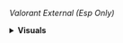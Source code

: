 _*Valorant External (Esp Only)*_

<!-------------------------------------------------------------------------------------------->
<details>
    <summary><b>Visuals</b></summary>
    
#### Player ESP
- Enable/disable team ESP
- Box ESP
- Player skeleton
- Name ESP
- Health ESP
- Line





<!-------------------------------------------------------------------------------------------->
<!-------------------------------------------------------------------------------------------->





## Screenshots
*Screenshot might be a bit outdated...*  

<!-- Ignore the low fps in some of the screenshots, I had to tab out of the game to make them -->
![screenshot-1](https://user-images.githubusercontent.com/70964202/185096142-3dd6e75e-a499-40b9-be0e-93cec8f1d0cc.png)
